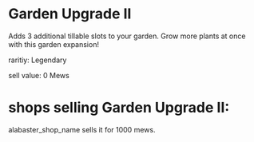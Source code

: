# Garden Upgrade II

Adds 3 additional tillable slots to your garden. Grow more plants at once with this garden expansion!

raritiy: Legendary

sell value: 0 Mews

# shops selling Garden Upgrade II:

alabaster_shop_name sells it for 1000 mews.